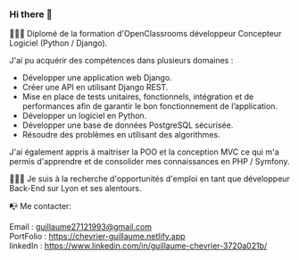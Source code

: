 ### Hi there 👋
👨🏻‍🎓 Diplomé de la formation d'OpenClassrooms développeur Concepteur Logiciel (Python / Django).  


J'ai pu acquérir des compétences dans plusieurs domaines :

  - Développer une application web Django.
  - Créer une API en utilisant Django REST.
  - Mise en place de tests unitaires, fonctionnels, intégration et de performances afin de garantir le bon fonctionnement de l’application.
  - Développer un logiciel en Python.
  - Développer une base de données PostgreSQL sécurisée.
  - Résoudre des problèmes en utilisant des algorithmes.


J'ai également appris à maitriser la POO et la conception MVC ce qui m'a permis d'apprendre et de consolider mes connaissances en PHP / Symfony.  




👨🏻‍💻 Je suis à la recherche d'opportunités d'emploi en tant que développeur Back-End sur Lyon et ses alentours.





📭 Me contacter:

Email : guillaume27121993@gmail.com  
PortFolio : https://chevrier-guillaume.netlify.app  
linkedIn : https://www.linkedin.com/in/guillaume-chevrier-3720a021b/  


<!--
**boukaii/boukaii** is a ✨ _special_ ✨ repository because its `README.md` (this file) appears on your GitHub profile.

Here are some ideas to get you started:

- 🔭 I’m currently working on ...
- 🌱 I’m currently learning ...
- 👯 I’m looking to collaborate on ...
- 🤔 I’m looking for help with ...
- 💬 Ask me about ...
- 📫 How to reach me: ...
- 😄 Pronouns: ...
- ⚡ Fun fact: ...
-->
